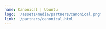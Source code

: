 ```yaml
---
name: Canonical | Ubuntu
logo: '/assets/media/partners/canonical.png'
link: '/partners/canonical.html'
---
```

